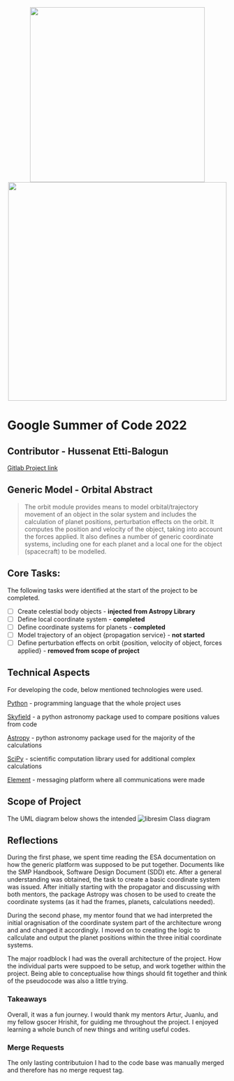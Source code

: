 <div id="header" align="center">
<img src="https://user-images.githubusercontent.com/100206676/171044355-a1331115-6368-40f7-8061-3179192dca81.png"![logo_librecube_1604]() width="400"/>
</div>

<div id="header" align="center">
<img src="https://user-images.githubusercontent.com/100206676/171044297-58d64ef7-38e2-4d20-9a14-3c9d04083eb1.png"![gsoc]() width="500"/>
</div>

# Google Summer of Code 2022

## Contributor - Hussenat Etti-Balogun
[Gitlab Project link](https://gitlab.com/balotofi/python-libresim/-/tree/orbital)

## Generic Model - Orbital Abstract
> The orbit module provides means to model orbital/trajectory movement of an object in the solar system and includes the calculation of planet positions, perturbation effects on the orbit. It computes the position and velocity of the object, taking into account the forces applied. It also defines a number of generic coordinate systems, including one for each planet and a local one for the object (spacecraft) to be modelled.

## Core Tasks:
The following tasks were identified at the start of the project to be completed.

- [ ] Create celestial body objects - **injected from Astropy Library**
- [ ] Define local coordinate system - **completed**
- [ ] Define coordinate systems for planets - **completed**
- [ ] Model trajectory of an object {propagation service} - **not started**
- [ ] Define perturbation effects on orbit {position, velocity of object, forces applied} - **removed from scope of project**

## Technical Aspects

For developing the code, below mentioned technologies were used.

[Python](https://www.python.org/) - programming language that the whole project uses

[Skyfield](https://rhodesmill.org/skyfield/) - a python astronomy package used to compare positions values from code

[Astropy](https://www.astropy.org/) - python astronomy package used for the majority of the calculations

[SciPy](https://scipy.org/) - scientific computation library used for additional complex calculations

[Element](https://element.io/) - messaging platform where all communications were made


## Scope of Project
The UML diagram below shows the intended 
![libresim Class diagram](https://user-images.githubusercontent.com/100206676/194293900-2875a911-6933-42c5-85a5-b8d18a170e57.png)

## Reflections

During the first phase, we spent time reading the ESA documentation on how the generic platform was supposed to be put together. Documents like the SMP Handbook, Software Design Document (SDD) etc. After a general understanding was obtained, the task to create a basic coordinate system was issued. After initially starting with the propagator and discussing with both mentors, the package Astropy was chosen to be used to create the coordinate systems (as it had the frames, planets, calculations needed).

During the second phase, my mentor found that we had interpreted the initial oragnisation of the coordinate system part of the architecture wrong and and changed it accordingly. I moved on to creating the logic to callculate and output the planet positions within the three initial coordinate systems.

The major roadblock I had was the overall architecture of the project. How the individual parts were suppoed to be setup, and work together within the project. Being able to conceptualise how things should fit together and think of the pseudocode was also a little trying.


### Takeaways
Overall, it was a fun journey. I would thank my mentors Artur, Juanlu, and my fellow gsocer Hrishit, for guiding me throughout the project. I enjoyed learning a whole bunch of new things and writing useful codes.

### Merge Requests
The only lasting contributuion I had to the code base was manually merged and therefore has no merge request tag.



